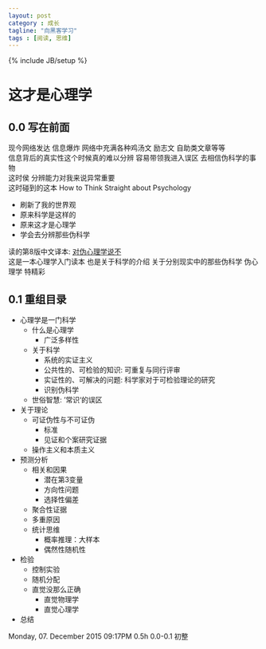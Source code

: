 ```yaml
---
layout: post
category : 成长
tagline: "向黑客学习"
tags : [阅读, 思维]
---
```

{% include JB/setup %}

# 这才是心理学

## 0.0 写在前面

现今网络发达 信息爆炸 网络中充满各种鸡汤文 励志文 自助类文章等等   
信息背后的真实性这个时候真的难以分辨 容易带领我进入误区 去相信伪科学的事物  
这时侯 分辨能力对我来说异常重要  
这时碰到的这本 How to Think Straight about Psychology 

- 刷新了我的世界观
- 原来科学是这样的 
- 原来这才是心理学
- 学会去分辨那些伪科学

读的第8版中文译本: [对伪心理学说不](https://book.douban.com/subject/6952036/)  
这是一本心理学入门读本 也是关于科学的介绍 关于分别现实中的那些伪科学 伪心理学 特精彩

## 0.1 重组目录

- 心理学是一门科学
	- 什么是心理学
		- 广泛多样性
	- 关于科学
		- 系统的实证主义
		- 公共性的、可检验的知识: 可重复与同行评审
		- 实证性的、可解决的问题: 科学家对于可检验理论的研究
		- 识别伪科学
	- 世俗智慧: ’常识‘的误区
- 关于理论
	- 可证伪性与不可证伪
		- 标准
		- 见证和个案研究证据
	- 操作主义和本质主义
- 预测分析
	- 相关和因果
		- 潜在第3变量
		- 方向性问题
		- 选择性偏差
	- 聚合性证据
	- 多重原因
	- 统计思维
		- 概率推理：大样本
		- 偶然性随机性
- 检验
	- 控制实验
	- 随机分配
	- 直觉没那么正确
		- 直觉物理学
		- 直觉心理学
- 总结

Monday, 07. December 2015 09:17PM 0.5h 0.0-0.1 初整

  